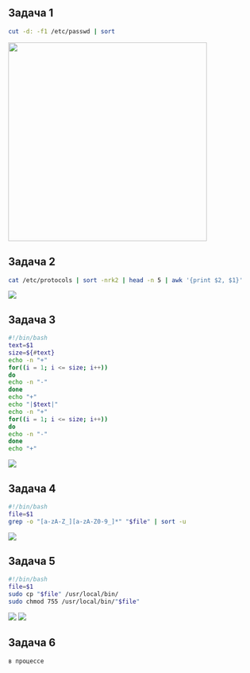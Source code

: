## Задача 1
```bash
cut -d: -f1 /etc/passwd | sort
```
<img height = 400 src="https://github.com/user-attachments/assets/92a2fb55-333d-45e7-8ed1-f760b2e6deb6">

## Задача 2
```bash
cat /etc/protocols | sort -nrk2 | head -n 5 | awk '{print $2, $1}'
```
<img src="https://github.com/user-attachments/assets/7a67127e-21f7-4462-81e9-49a6e74884fa">

## Задача 3
```bash
#!/bin/bash
text=$1
size=${#text}
echo -n "+"
for((i = 1; i <= size; i++))
do
echo -n "-"
done
echo "+"
echo "|$text|"
echo -n "+"
for((i = 1; i <= size; i++))
do
echo -n "-"
done
echo "+"
```
<img src="https://github.com/user-attachments/assets/2583b13d-2f89-41ff-ab4f-e6727e49f435">

## Задача 4
```bash
#!/bin/bash
file=$1
grep -o "[a-zA-Z_][a-zA-Z0-9_]*" "$file" | sort -u
```
<img src="https://github.com/user-attachments/assets/b63d30cc-f797-4c59-8f70-1f9934279e13
">

## Задача 5
```bash
#!/bin/bash
file=$1
sudo cp "$file" /usr/local/bin/
sudo chmod 755 /usr/local/bin/"$file"
```
<img src="https://github.com/user-attachments/assets/ed270c15-56b8-4ff0-bfb6-5f90d133b1fc">
<img src="https://github.com/user-attachments/assets/3e23943b-a50b-463f-a0a3-5ab4a188bac0">

## Задача 6
```bash
в процессе
```
